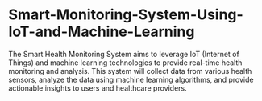 # Smart-Monitoring-System-Using-IoT-and-Machine-Learning
The Smart Health Monitoring System aims to leverage IoT (Internet of Things) and machine learning technologies to provide real-time health monitoring and analysis. This system will collect data from various health sensors, analyze the data using machine learning algorithms, and provide actionable insights to users and healthcare providers.
